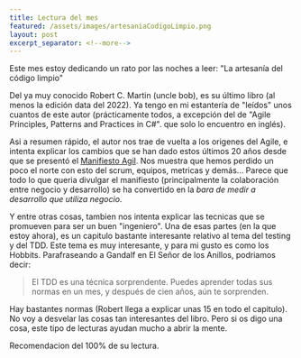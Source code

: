 ```yaml
---
title: Lectura del mes
featured: /assets/images/artesaniaCodigoLimpio.png
layout: post
excerpt_separator: <!--more-->
---
```


Este mes estoy dedicando un rato por las noches a leer: "La artesanía del código limpio" <!--more-->

Del ya muy conocido Robert C. Martin (uncle bob), es su último libro (al menos la edición data del 2022). 
Ya tengo en mi estantería de "leídos" unos cuantos de este autor (prácticamente todos, a excepción del de 
"Agile Principles, Patterns and Practices in C#". que solo lo encuentro en inglés).

Asi a resumen rápido, el autor nos trae de vuelta a los origenes del Agile, e intenta explicar los cambios que se han dado
estos últimos 20 años desde que se presentó el [Manifiesto Agil](https://agilemanifesto.org/iso/es/manifesto.html). Nos muestra
que hemos perdido un poco el norte con esto del scrum, equipos, metricas y demás... Parece que todo lo que queria divulgar el 
manifiesto (principalmente la colaboración entre negocio y desarrollo) se ha convertido en la _bara de medir a desarrollo que utiliza
negocio_.

Y entre otras cosas, tambien nos intenta explicar las tecnicas que se promueven para ser un buen "ingeniero". Una de esas partes
(en la que estoy ahora), es un capitulo bastante interesante relativo al tema del testing y del TDD. Este tema es muy interesante, y 
para mi gusto es como los Hobbits. Parafraseando a Gandalf en El Señor de los Anillos, podriamos decir:

> El TDD es una técnica sorprendente. Puedes aprender todas sus normas en un mes, y después de cien años, aún te sorprenden.

Hay bastantes normas (Robert llega a explicar unas 15 en todo el capitulo). No voy a desvelar las cosas tan interesantes del libro. 
Pero si os digo una cosa, este tipo de lecturas ayudan mucho a abrir la mente.

Recomendacion del 100% de su lectura. 